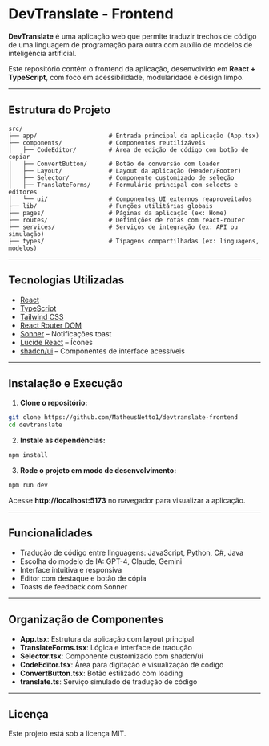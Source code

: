 # DevTranslate - Frontend

**DevTranslate** é uma aplicação web que permite traduzir trechos de código de uma linguagem de programação para outra com auxílio de modelos de inteligência artificial.

Este repositório contém o frontend da aplicação, desenvolvido em **React + TypeScript**, com foco em acessibilidade, modularidade e design limpo.

---

## Estrutura do Projeto

```
src/
├── app/                    # Entrada principal da aplicação (App.tsx)
├── components/             # Componentes reutilizáveis
│   ├── CodeEditor/         # Área de edição de código com botão de copiar
│   ├── ConvertButton/      # Botão de conversão com loader
│   ├── Layout/             # Layout da aplicação (Header/Footer)
│   ├── Selector/           # Componente customizado de seleção
│   ├── TranslateForms/     # Formulário principal com selects e editores
│   └── ui/                 # Componentes UI externos reaproveitados
├── lib/                    # Funções utilitárias globais
├── pages/                  # Páginas da aplicação (ex: Home)
├── routes/                 # Definições de rotas com react-router
├── services/               # Serviços de integração (ex: API ou simulação)
├── types/                  # Tipagens compartilhadas (ex: linguagens, modelos)
```

---

## Tecnologias Utilizadas

- [React](https://reactjs.org/)
- [TypeScript](https://www.typescriptlang.org/)
- [Tailwind CSS](https://tailwindcss.com/)
- [React Router DOM](https://reactrouter.com/)
- [Sonner](https://sonner.emilkowal.dev/) – Notificações toast
- [Lucide React](https://lucide.dev/) – Ícones
- [shadcn/ui](https://ui.shadcn.com/) – Componentes de interface acessíveis

---

## Instalação e Execução

1. **Clone o repositório:**

```bash
git clone https://github.com/MatheusNetto1/devtranslate-frontend
cd devtranslate
```

2. **Instale as dependências:**

```bash
npm install
```

3. **Rode o projeto em modo de desenvolvimento:**

```bash
npm run dev
```
Acesse **http://localhost:5173** no navegador para visualizar a aplicação.

---

## Funcionalidades

- Tradução de código entre linguagens: JavaScript, Python, C#, Java
- Escolha do modelo de IA: GPT-4, Claude, Gemini
- Interface intuitiva e responsiva
- Editor com destaque e botão de cópia
- Toasts de feedback com Sonner

---

## Organização de Componentes

- **App.tsx**: Estrutura da aplicação com layout principal
- **TranslateForms.tsx**: Lógica e interface de tradução
- **Selector.tsx**: Componente customizado com shadcn/ui
- **CodeEditor.tsx**: Área para digitação e visualização de código
- **ConvertButton.tsx**: Botão estilizado com loading
- **translate.ts**: Serviço simulado de tradução de código

---

## Licença

Este projeto está sob a licença MIT.